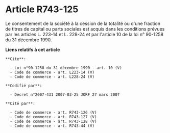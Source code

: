 # Article R743-125

Le consentement de la société à la cession de la totalité ou d'une fraction de titres de capital ou parts sociales est acquis
dans les conditions prévues par les articles L. 223-14 et L. 228-24 et par l'article 10 de la loi n° 90-1258 du 31 décembre
1990.

**Liens relatifs à cet article**

	**Cite**:

	  - Loi n°90-1258 du 31 décembre 1990 - art. 10 (V)
	  - Code de commerce - art. L223-14 (V)
	  - Code de commerce - art. L228-24 (V)

	**Codifié par**:

	  - Décret n°2007-431 2007-03-25 JORF 27 mars 2007

	**Cité par**:

	  - Code de commerce - art. R743-126 (V)
	  - Code de commerce - art. R743-127 (V)
	  - Code de commerce - art. R743-128 (V)
	  - Code de commerce - art. R743-44 (V)
